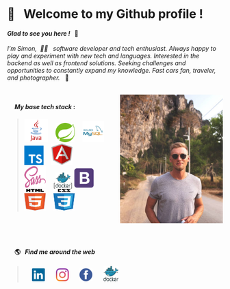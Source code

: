 # :wave: &nbsp; Welcome to my Github profile ! 

#### _Glad to see you here !_ &nbsp; 🤩
_I’m Simon, &nbsp;👨‍💻 &nbsp; software developer and tech enthusiast.
Always happy to play and experiment with new tech and languages.
Interested in the backend as well as frontend solutions.
Seeking challenges and opportunities to constantly expand my knowledge. 
Fast cars fan, traveler, and photographer._ &nbsp; :rocket:

<br/>
<img align="right" padding="10" width="240" height="300" src="./img/foto2.jpg">

 #### &emsp; _My base tech stack_ :
>[<img width="55" height="55" src="./img/java.svg">](https://www.oracle.com/pl/java/)&emsp;
[<img width="45" height="45" src="./img/spring.svg">](https://spring.io)&emsp;
[<img width="50" height="50" src="./img/mysql.svg">](https://www.mysql.com/)&emsp;
[<img width="45" height="45" src="./img/typescript.svg">](https://www.typescriptlang.org/)&emsp;
[<img width="50" height="50" src="./img/angular.svg">](https://angular.io/)&emsp;
><br/>
>[<img width="50" height="50" src="./img/sass.svg">](https://sass-lang.com/)&emsp;
[<img width="35" height="35" src="./img/docker.svg">]
[<img width="45" height="45" src="./img/bootstrap.svg">](https://getbootstrap.com/)&emsp;
[<img width="50" height="50" src="./img/html5.svg">](https://www.w3.org/TR/html52/)&emsp;
[<img width="50" height="50" src="./img/css.svg">](https://www.w3.org/Style/CSS/Overview.en.html)&emsp;


<br/><br/><br/>
#### &emsp; :earth_americas: &nbsp; _Find me around the web_ <br/>
 > &emsp;
[<img width="30" height="30" src="./img/linkedin.svg">](https://www.linkedin.com/in/szymon-jozefczuk)&emsp; &nbsp;
[<img width="30" height="30" src="./img/ig.svg">](https://www.instagram.com/simon_joz)&emsp; &nbsp;
[<img width="30" height="30" src="./img/fb.svg">](https://www.facebook.com/szymon.jozefczuk)&emsp; &nbsp;
[<img width="35" height="35" src="./img/docker.svg">](https://hub.docker.com/u/simonjoz)&emsp; &nbsp;





